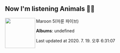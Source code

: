 ## Now I'm listening Animals 🎵🎵

[<img align="left" width="100" src="https://i.ytimg.com/vi/qpgTC9MDx1o/sddefault.jpg?sqp=-oaymwEWCJADEOEBIAQqCghqEJQEGHgg6AJIWg&rs">](https://music.youtube.com/channel/UCdFe4KkWwZ_twpo-UECR-Nw)

Maroon 5(마룬 파이브)

**Albums**: undefined

Last updated at 2020. 7. 19. 오후 6:31:07
